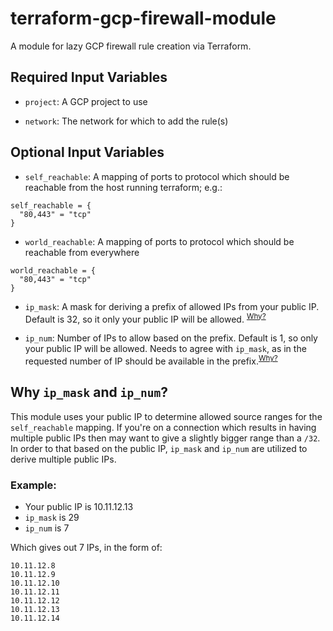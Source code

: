 # terraform-gcp-firewall-module

A module for lazy GCP firewall rule creation via Terraform.

## Required Input Variables


* `project`: A GCP project to use

* `network`: The network for which to add the rule(s)

## Optional Input Variables

* `self_reachable`: A mapping of ports to protocol which should be reachable from the host running terraform; e.g.:

```
self_reachable = {
  "80,443" = "tcp"
}
```

* `world_reachable`: A mapping of ports to protocol which should be reachable from everywhere

```
world_reachable = {
  "80,443" = "tcp"
}
```

* `ip_mask`: A mask for deriving a prefix of allowed IPs from your public IP. Default is 32, so it only your public IP will be allowed. <sup>[Why?](#why-ip_mask-and-ip_num)</sup>

* `ip_num`: Number of IPs to allow based on the prefix. Default is 1, so only your public IP will be allowed. Needs to agree with `ip_mask`, as in the requested number of IP should be available in the prefix.<sup>[Why?](#why-ip_mask-and-ip_num)</sup>

## Why `ip_mask` and `ip_num`?

This module uses your public IP to determine allowed source ranges for the `self_reachable` mapping. If you're on a connection which results in having multiple public IPs then may want to give a slightly bigger range than a `/32`. In order to that based on the public IP, `ip_mask` and `ip_num` are utilized to derive multiple public IPs.

### Example:

* Your public IP is 10.11.12.13
* `ip_mask` is 29
* `ip_num` is 7

Which gives out 7 IPs, in the form of:

```
10.11.12.8
10.11.12.9
10.11.12.10
10.11.12.11
10.11.12.12
10.11.12.13
10.11.12.14
```

